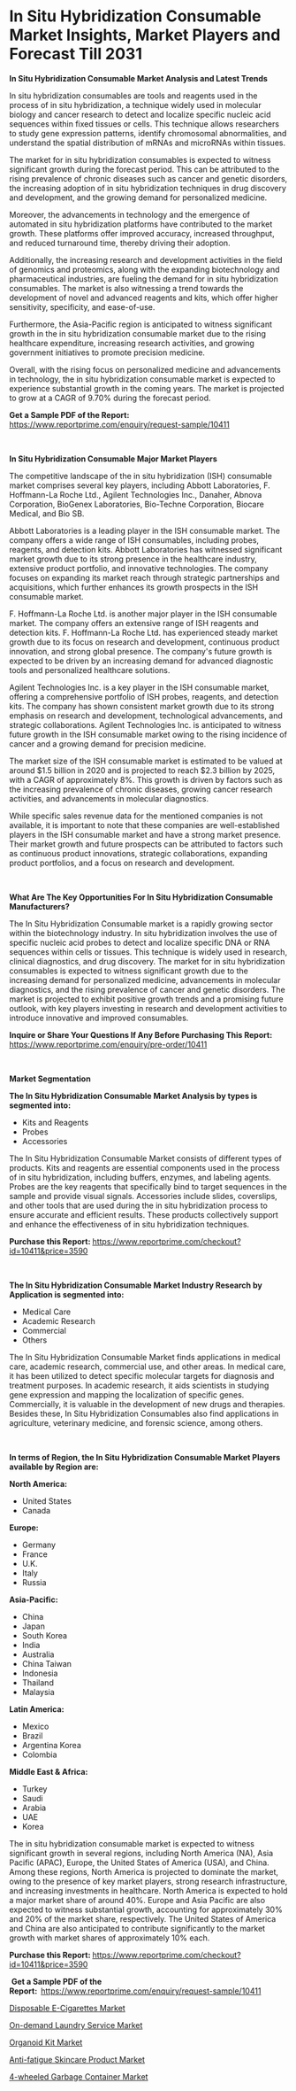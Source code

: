 <p><h1>In Situ Hybridization Consumable Market Insights, Market Players and Forecast Till 2031</h1></p><p><strong>In Situ Hybridization Consumable Market Analysis and Latest Trends</strong></p>
<p><p>In situ hybridization consumables are tools and reagents used in the process of in situ hybridization, a technique widely used in molecular biology and cancer research to detect and localize specific nucleic acid sequences within fixed tissues or cells. This technique allows researchers to study gene expression patterns, identify chromosomal abnormalities, and understand the spatial distribution of mRNAs and microRNAs within tissues.</p><p>The market for in situ hybridization consumables is expected to witness significant growth during the forecast period. This can be attributed to the rising prevalence of chronic diseases such as cancer and genetic disorders, the increasing adoption of in situ hybridization techniques in drug discovery and development, and the growing demand for personalized medicine.</p><p>Moreover, the advancements in technology and the emergence of automated in situ hybridization platforms have contributed to the market growth. These platforms offer improved accuracy, increased throughput, and reduced turnaround time, thereby driving their adoption.</p><p>Additionally, the increasing research and development activities in the field of genomics and proteomics, along with the expanding biotechnology and pharmaceutical industries, are fueling the demand for in situ hybridization consumables. The market is also witnessing a trend towards the development of novel and advanced reagents and kits, which offer higher sensitivity, specificity, and ease-of-use.</p><p>Furthermore, the Asia-Pacific region is anticipated to witness significant growth in the in situ hybridization consumable market due to the rising healthcare expenditure, increasing research activities, and growing government initiatives to promote precision medicine.</p><p>Overall, with the rising focus on personalized medicine and advancements in technology, the in situ hybridization consumable market is expected to experience substantial growth in the coming years. The market is projected to grow at a CAGR of 9.70% during the forecast period.</p></p>
<p><strong>Get a Sample PDF of the Report:&nbsp;</strong> <a href="https://www.reportprime.com/enquiry/request-sample/10411">https://www.reportprime.com/enquiry/request-sample/10411</a></p>
<p>&nbsp;</p>
<p><strong>In Situ Hybridization Consumable Major Market Players</strong></p>
<p><p>The competitive landscape of the in situ hybridization (ISH) consumable market comprises several key players, including Abbott Laboratories, F. Hoffmann-La Roche Ltd., Agilent Technologies Inc., Danaher, Abnova Corporation, BioGenex Laboratories, Bio-Techne Corporation, Biocare Medical, and Bio SB.</p><p>Abbott Laboratories is a leading player in the ISH consumable market. The company offers a wide range of ISH consumables, including probes, reagents, and detection kits. Abbott Laboratories has witnessed significant market growth due to its strong presence in the healthcare industry, extensive product portfolio, and innovative technologies. The company focuses on expanding its market reach through strategic partnerships and acquisitions, which further enhances its growth prospects in the ISH consumable market.</p><p>F. Hoffmann-La Roche Ltd. is another major player in the ISH consumable market. The company offers an extensive range of ISH reagents and detection kits. F. Hoffmann-La Roche Ltd. has experienced steady market growth due to its focus on research and development, continuous product innovation, and strong global presence. The company's future growth is expected to be driven by an increasing demand for advanced diagnostic tools and personalized healthcare solutions.</p><p>Agilent Technologies Inc. is a key player in the ISH consumable market, offering a comprehensive portfolio of ISH probes, reagents, and detection kits. The company has shown consistent market growth due to its strong emphasis on research and development, technological advancements, and strategic collaborations. Agilent Technologies Inc. is anticipated to witness future growth in the ISH consumable market owing to the rising incidence of cancer and a growing demand for precision medicine.</p><p>The market size of the ISH consumable market is estimated to be valued at around $1.5 billion in 2020 and is projected to reach $2.3 billion by 2025, with a CAGR of approximately 8%. This growth is driven by factors such as the increasing prevalence of chronic diseases, growing cancer research activities, and advancements in molecular diagnostics.</p><p>While specific sales revenue data for the mentioned companies is not available, it is important to note that these companies are well-established players in the ISH consumable market and have a strong market presence. Their market growth and future prospects can be attributed to factors such as continuous product innovations, strategic collaborations, expanding product portfolios, and a focus on research and development.</p></p>
<p>&nbsp;</p>
<p><strong>What Are The Key Opportunities For In Situ Hybridization Consumable Manufacturers?</strong></p>
<p><p>The In Situ Hybridization Consumable market is a rapidly growing sector within the biotechnology industry. In situ hybridization involves the use of specific nucleic acid probes to detect and localize specific DNA or RNA sequences within cells or tissues. This technique is widely used in research, clinical diagnostics, and drug discovery. The market for in situ hybridization consumables is expected to witness significant growth due to the increasing demand for personalized medicine, advancements in molecular diagnostics, and the rising prevalence of cancer and genetic disorders. The market is projected to exhibit positive growth trends and a promising future outlook, with key players investing in research and development activities to introduce innovative and improved consumables.</p></p>
<p><strong>Inquire or Share Your Questions If Any Before Purchasing This Report:</strong> <a href="https://www.reportprime.com/enquiry/pre-order/10411">https://www.reportprime.com/enquiry/pre-order/10411</a></p>
<p>&nbsp;</p>
<p><strong>Market Segmentation</strong></p>
<p><strong>The In Situ Hybridization Consumable Market Analysis by types is segmented into:</strong></p>
<p><ul><li>Kits and Reagents</li><li>Probes</li><li>Accessories</li></ul></p>
<p><p>The In Situ Hybridization Consumable Market consists of different types of products. Kits and reagents are essential components used in the process of in situ hybridization, including buffers, enzymes, and labeling agents. Probes are the key reagents that specifically bind to target sequences in the sample and provide visual signals. Accessories include slides, coverslips, and other tools that are used during the in situ hybridization process to ensure accurate and efficient results. These products collectively support and enhance the effectiveness of in situ hybridization techniques.</p></p>
<p><strong>Purchase this Report:&nbsp;</strong><a href="https://www.reportprime.com/checkout?id=10411&price=3590">https://www.reportprime.com/checkout?id=10411&price=3590</a></p>
<p>&nbsp;</p>
<p><strong>The In Situ Hybridization Consumable Market Industry Research by Application is segmented into:</strong></p>
<p><ul><li>Medical Care</li><li>Academic Research</li><li>Commercial</li><li>Others</li></ul></p>
<p><p>The In Situ Hybridization Consumable Market finds applications in medical care, academic research, commercial use, and other areas. In medical care, it has been utilized to detect specific molecular targets for diagnosis and treatment purposes. In academic research, it aids scientists in studying gene expression and mapping the localization of specific genes. Commercially, it is valuable in the development of new drugs and therapies. Besides these, In Situ Hybridization Consumables also find applications in agriculture, veterinary medicine, and forensic science, among others.</p></p>
<p>&nbsp;</p>
<p><strong>In terms of Region, the In Situ Hybridization Consumable Market Players available by Region are:</strong></p>
<p>
    <p> <strong> North America: </strong>
        <ul>
            <li>United States</li>
            <li>Canada</li>
        </ul>
        </p> 
    <p> <strong> Europe: </strong>
        <ul>
            <li>Germany</li>
            <li>France</li>
            <li>U.K.</li>
            <li>Italy</li>
            <li>Russia</li>
        </ul>
        </p> 
    <p> <strong> Asia-Pacific: </strong>
        <ul>
            <li>China</li>
            <li>Japan</li>
            <li>South Korea</li>
            <li>India</li>
            <li>Australia</li>
            <li>China Taiwan</li>
            <li>Indonesia</li>
            <li>Thailand</li>
            <li>Malaysia</li>
        </ul>
        </p> 
    <p> <strong> Latin America: </strong>
        <ul>
            <li>Mexico</li>
            <li>Brazil</li>
            <li>Argentina Korea</li>
            <li>Colombia</li>
        </ul>
        </p> 
    <p> <strong> Middle East & Africa: </strong>
        <ul>
            <li>Turkey</li>
            <li>Saudi</li>
            <li>Arabia</li>
            <li>UAE</li>
            <li>Korea</li>
        </ul>
    </p>
    </p>
<p><p>The in situ hybridization consumable market is expected to witness significant growth in several regions, including North America (NA), Asia Pacific (APAC), Europe, the United States of America (USA), and China. Among these regions, North America is projected to dominate the market, owing to the presence of key market players, strong research infrastructure, and increasing investments in healthcare. North America is expected to hold a major market share of around 40%. Europe and Asia Pacific are also expected to witness substantial growth, accounting for approximately 30% and 20% of the market share, respectively. The United States of America and China are also anticipated to contribute significantly to the market growth with market shares of approximately 10% each. </p></p>
<p><strong>Purchase this Report: </strong><a href="https://www.reportprime.com/checkout?id=10411&price=3590">https://www.reportprime.com/checkout?id=10411&price=3590</a></p>
<p>&nbsp;<strong>Get a Sample PDF of the Report:&nbsp;&nbsp;</strong><a href="https://www.reportprime.com/enquiry/request-sample/10411">https://www.reportprime.com/enquiry/request-sample/10411</a></p>
<p><strong></strong></p>
<p><p><a href="https://medium.com/@brendamoreno1988/disposable-e-cigarettes-market-size-and-market-trends-complete-industry-overview-2024-to-2031-9f706dad1ffe">Disposable E-Cigarettes Market</a></p><p><a href="https://medium.com/@brendamoreno1988/on-demand-laundry-service-market-share-evolution-and-market-growth-trends-2024-2031-ab42985d634e">On-demand Laundry Service Market</a></p><p><a href="https://medium.com/@brendamoreno1988/organoid-kit-market-size-reveals-the-best-marketing-channels-in-global-industry-df9d01756ccd">Organoid Kit Market</a></p><p><a href="https://medium.com/@brendamoreno1988/anti-fatigue-skincare-product-market-outlook-industry-overview-and-forecast-2024-to-2031-69ecf2b43d3c">Anti-fatigue Skincare Product Market</a></p><p><a href="https://medium.com/@brendamoreno1988/4-wheeled-garbage-container-market-analysis-and-sze-forecasted-for-period-from-2024-to-2031-e05e815507bd">4-wheeled Garbage Container Market</a></p></p>